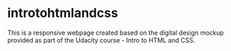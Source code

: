 # introtohtmlandcss
This is a responsive webpage created based on the digital design mockup provided as part of the Udacity course - Intro to HTML and CSS.
